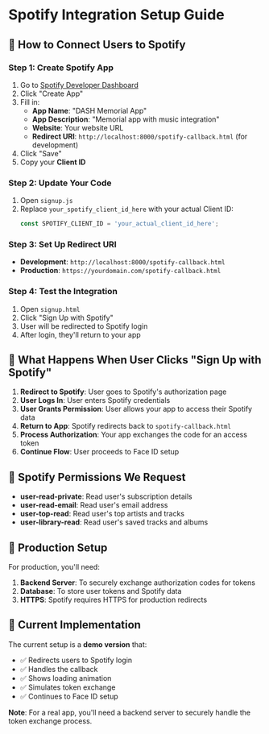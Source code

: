 # Spotify Integration Setup Guide

## 🎵 How to Connect Users to Spotify

### Step 1: Create Spotify App
1. Go to [Spotify Developer Dashboard](https://developer.spotify.com/dashboard)
2. Click "Create App"
3. Fill in:
   - **App Name**: "DASH Memorial App"
   - **App Description**: "Memorial app with music integration"
   - **Website**: Your website URL
   - **Redirect URI**: `http://localhost:8000/spotify-callback.html` (for development)
4. Click "Save"
5. Copy your **Client ID**

### Step 2: Update Your Code
1. Open `signup.js`
2. Replace `your_spotify_client_id_here` with your actual Client ID:
   ```javascript
   const SPOTIFY_CLIENT_ID = 'your_actual_client_id_here';
   ```

### Step 3: Set Up Redirect URI
- **Development**: `http://localhost:8000/spotify-callback.html`
- **Production**: `https://yourdomain.com/spotify-callback.html`

### Step 4: Test the Integration
1. Open `signup.html`
2. Click "Sign Up with Spotify"
3. User will be redirected to Spotify login
4. After login, they'll return to your app

## 🔧 What Happens When User Clicks "Sign Up with Spotify"

1. **Redirect to Spotify**: User goes to Spotify's authorization page
2. **User Logs In**: User enters Spotify credentials
3. **User Grants Permission**: User allows your app to access their Spotify data
4. **Return to App**: Spotify redirects back to `spotify-callback.html`
5. **Process Authorization**: Your app exchanges the code for an access token
6. **Continue Flow**: User proceeds to Face ID setup

## 🎵 Spotify Permissions We Request

- **user-read-private**: Read user's subscription details
- **user-read-email**: Read user's email address
- **user-top-read**: Read user's top artists and tracks
- **user-library-read**: Read user's saved tracks and albums

## 🚀 Production Setup

For production, you'll need:
1. **Backend Server**: To securely exchange authorization codes for tokens
2. **Database**: To store user tokens and Spotify data
3. **HTTPS**: Spotify requires HTTPS for production redirects

## 📱 Current Implementation

The current setup is a **demo version** that:
- ✅ Redirects users to Spotify login
- ✅ Handles the callback
- ✅ Shows loading animation
- ✅ Simulates token exchange
- ✅ Continues to Face ID setup

**Note**: For a real app, you'll need a backend server to securely handle the token exchange process.
